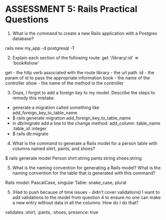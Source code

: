 # ASSESSMENT 5: Rails Practical Questions

1. What is the command to create a new Rails application with a Postgres database?

rails new my_app -d postgresql -T

2. Explain each section of the following route:  get '/library/:id' => 'book#show'

get - the http verb associated with the route
library - the url path
:id - the param of id to pass the appropriate information
book - the name of the controller
show - the name of the method in the controller

3. Oops, I forgot to add a foreign key to my model. Describe the steps to remedy this mistake.

- generate a migration called something like add_foreign_key_to_table_name
- $ rails generate migration add_foreign_key_to_table_name
- in *db/migrate* add a line to the change method: add_column :table_name :table_id :integer
- $ rails db:migrate

4. What is the command to generate a Rails model for a person table with columns named shirt, pants, and shoes?

$ rails generate model Person shirt:string pants:string shoes:string



5. What is the naming convention for generating a Rails model? What is the naming convention for the table that is generated with this command?

Rails model: PascalCase, singular
Table: snake_case, plural


5. (Had to push because of time issues - didn't cover validations) I want to add validations to the model from question 4 to ensure no one can make a new entry without data in all the columns. How do I do that?

validates :shirt, :pants, :shoes, presence: true
